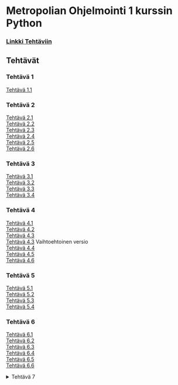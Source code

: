 # Metropolian Ohjelmointi 1 kurssin Python
### [Linkki Tehtäviin](<https://github.com/vesavvo/Python_Ohjelmistoteema/tree/main>)
## Tehtävät
### Tehtävä 1
[Tehtävä 1.1](<Tehtävä 1/Tehtävä_1_1.py>)
### Tehtävä 2
[Tehtävä 2.1](<Tehtävä 2/Tehtävä_2_1.py>)\
[Tehtävä 2.2](<Tehtävä 2/Tehtävä_2_2.py>)\
[Tehtävä 2.3](<Tehtävä 2/Tehtävä_2_3.py>)\
[Tehtävä 2.4](<Tehtävä 2/Tehtävä_2_4.py>)\
[Tehtävä 2.5](<Tehtävä 2/Tehtävä_2_5.py>)\
[Tehtävä 2.6](<Tehtävä 2/Tehtävä_2_6.py>)
### Tehtävä 3
[Tehtävä 3.1](<Tehtävä 3/Tehtävä_3_1.py>)\
[Tehtävä 3.2](<Tehtävä 3/Tehtävä_3_2.py>)\
[Tehtävä 3.3](<Tehtävä 3/Tehtävä_3_3.py>)\
[Tehtävä 3.4](<Tehtävä 3/Tehtävä_3_4.py>)
### Tehtävä 4
[Tehtävä 4.1](<Tehtävä 4/Tehtävä_4_1.py>)\
[Tehtävä 4.2](<Tehtävä 4/Tehtävä_4_2.py>)\
[Tehtävä 4.3](<Tehtävä 4/Tehtävä_4_3.py>)\
[Tehtävä 4.3](<Tehtävä 4/Tehtävä_4_3V2.py>) Vaihtoehtoinen versio\
[Tehtävä 4.4](<Tehtävä 4/Tehtävä_4_4.py>)\
[Tehtävä 4.5](<Tehtävä 4/Tehtävä_4_5.py>)\
[Tehtävä 4.6](<Tehtävä 4/Tehtävä_4_6.py>)
### Tehtävä 5
[Tehtävä 5.1](<Tehtävä 5/Tehtävä_5_1.py>)\
[Tehtävä 5.2](<Tehtävä 5/Tehtävä_5_2.py>)\
[Tehtävä 5.3](<Tehtävä 5/Tehtävä_5_3.py>)\
[Tehtävä 5.4](<Tehtävä 5/Tehtävä_5_4.py>)
### Tehtävä 6
[Tehtävä 6.1](<Tehtävä 6/Tehtävä_6_1.py>)\
[Tehtävä 6.2](<Tehtävä 6/Tehtävä_6_2.py>)\
[Tehtävä 6.3](<Tehtävä 6/Tehtävä_6_3.py>)\
[Tehtävä 6.4](<Tehtävä 6/Tehtävä_6_4.py>)\
[Tehtävä 6.5](<Tehtävä 6/Tehtävä_6_5.py>)\
[Tehtävä 6.6](<Tehtävä 6/Tehtävä_6_6.py>)
<details>
<summary> Tehtävä 7</summary>
<br>
<p><a href = "Tehtävä 7/Tehtävä_7_1.py">Tehtävä 7.1 </p>
</details>

